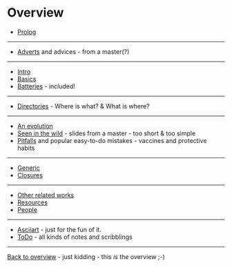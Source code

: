 # Overview

- [Prolog](prolog.md)

---
- [Adverts](adverts.md) and advices - from a master(?)

---
- [Intro](intro.md)
- [Basics](basics.md)
- [Batteries](batteries.md) - included!

---
- [Directories](directories.md) - Where is what? & What is where?

---
- [An evolution](evolve.md)
- [Seen in the wild](in-the-wild.md) - slides from a master - too short & too simple
- [Pitfalls](pitfalls.md) and popular easy-to-do mistakes - vaccines and protective habits

---
- [Generic](generic.md)
- [Closures](closures.md)

---
- [Other related works](others.md)
- [Resources](resources.md)
- [People](people.md)

---
- [Asciiart](asciiart.md) - just for the fun of it.
- [ToDo](ToDo.md) - all kinds of notes and scribblings

---
[Back to overview](overview.md) - just kidding - this *is* the overview ;-)
